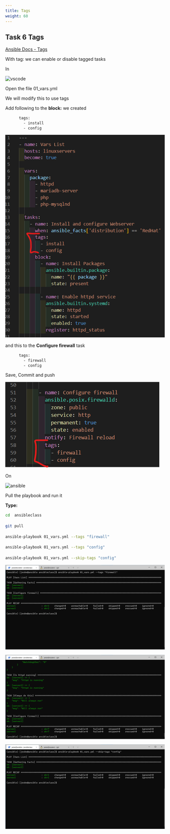 ```yaml
---
title: Tags
weight: 60
---
```


## Task 6 Tags

[Ansible Docs - Tags](https://docs.ansible.com/ansible/latest/playbook_guide/playbooks_tags.html)

With tag: we can enable or disable tagged tasks

In

![vscode](/images/student-vscode.png)

Open the file 01_vars.yml

We will modify this to use tags

Add following to the __block:__ we created

```ansible
      tags:
        - install
        - config
```

![Alt text](images/001_tag1_playbook.png?raw=true "ansible tag playbook")

and this to the __Configure firewall__ task

```ansible
      tags:
        - firewall
        - config
```

Save, Commit and push

![Alt text](images/002_tag2_playbook.png?raw=true "ansible tag playbook")

On

![ansible](/images/ansible.png)

Pull the playbook and run it

__Type:__

```bash
cd  ansibleclass

git pull

ansible-playbook 01_vars.yml --tags "firewall"

ansible-playbook 01_vars.yml --tags "config"

ansible-playbook 01_vars.yml --skip-tags "config"

```

![Alt text](images/003_tags_playbook_run_firewall.png?raw=true "ansible block playbook run")

![Alt text](images/004_tags_playbook_run_config.png?raw=true "ansible block playbook run")

![Alt text](images/005_tags_playbook_skip_tags.png?raw=true "ansible block playbook run")
